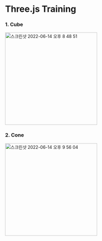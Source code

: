 # Three.js Training

### 1. Cube
<img width="300" alt="스크린샷 2022-06-14 오후 8 48 51" src="https://user-images.githubusercontent.com/46489446/173570285-c393bfb2-7a54-400c-a186-35c06a052ede.png">

### 2. Cone
<img width="300" alt="스크린샷 2022-06-14 오후 9 56 04" src="https://user-images.githubusercontent.com/46489446/173582191-bffb3f23-337a-4473-8b6d-27ba3c2c9e25.png">
